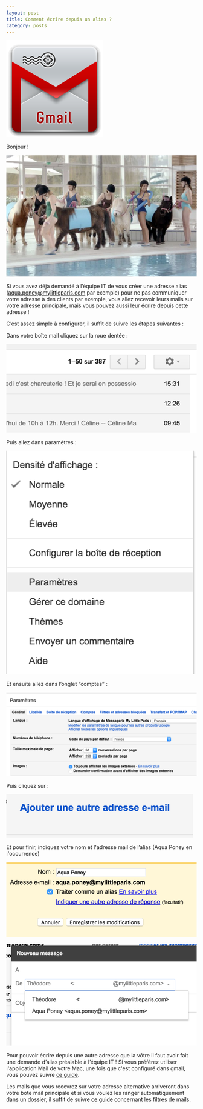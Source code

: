 ```yaml
---
layout: post
title: Comment écrire depuis un alias ?
category: posts
---
```

![Mail-Gmail-icon](/images/Mail-Gmail-icon.png)




Bonjour !


![aqua-poney](/images/aqua-poney.jpg)

Si vous avez déjà demandé à l’équipe IT de vous créer une adresse alias (aqua.poney@mylittleparis.com par exemple) pour ne pas communiquer votre adresse à des clients par exemple, vous allez recevoir leurs mails sur votre adresse principale, mais vous pouvez aussi leur écrire depuis cette adresse !

C’est assez simple à configurer, il suffit de suivre les étapes suivantes : 


Dans votre boîte mail cliquez sur la roue dentée :

![capturefiltre1](/images/capturefiltre1.png)


Puis allez dans paramètres :

![capturefiltre2](/images/capturefiltre2.png)

Et ensuite allez dans l’onglet “comptes” :

![capturefiltre3](/images/capturefiltre3.png)

Puis cliquez sur :

![capturefiltre4](/images/capturefiltre4.png)

Et pour finir, indiquez votre nom et l'adresse mail de l’alias (Aqua Poney en l'occurrence)

![capturefiltre6](/images/capturefiltre6.png)


![capturefiltre5](/images/capturefiltre5.png)

Pour pouvoir écrire depuis une autre adresse que la vôtre il faut avoir fait une demande d’alias préalable à l’équipe IT !
Si vous préférez utiliser l'application Mail de votre Mac, une fois que c'est configuré dans gmail, vous pouvez suivre [ce guide](https://support.apple.com/fr-fr/guide/mail/mlhlp1205/13.0/mac/10.15).

Les mails que vous recevrez sur votre adresse alternative arriveront dans votre bote mail principale et si vous voulez les ranger automatiquement dans un dossier, il suffit de suivre [ce guide](http://blog.mylittleit.fr/posts/2016/05/02/filtres_mails/) concernant les filtres de mails.
